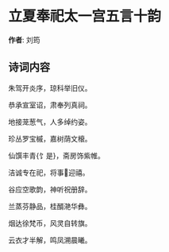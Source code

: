# 立夏奉祀太一宫五言十韵

**作者**: 刘筠

## 诗词内容

朱驾开炎序，琼科举旧仪。

恭承宣室诏，肃奉列真祠。

地接茏葱气，人多绰约姿。

珍丛罗宝槭，嘉树荫文榱。

仙馔丰青{饣是}，斋房饰紫帷。

洁诚专在祀，将事𥩟迎禧。

谷应空歌韵，神听祝册辞。

兰蒸芬静品，桂醑滟华彝。

烟达徐梵币，风灵自转旗。

云衣才半解，鸣凤溯晨曦。

